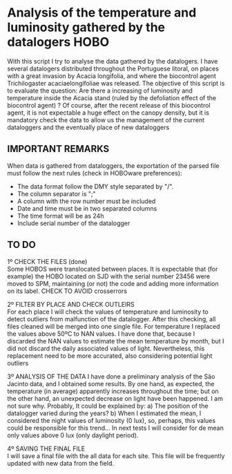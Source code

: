 # Analysis of the temperature and luminosity gathered by the datalogers HOBO 

With this script I try to analyse the data gathered by the datalogers. I have several datalogers distributed throughout the Portuguese litoral, on places with a great invasion by Acacia longifolia, and where the biocontrol agent Trichilogaster acaciaelongifoliae was released. The objective of this script is to evaluate the question: Are there a increasing of luminosity and temperature inside the Acacia stand (ruled by the defoliation effect of the biocontrol agent) ?
Of course, after the recent release of this biocontrol agent, it is not expectable a huge effect on the canopy density, but it is mandatory check the data to allow us the management of the current dataloggers and the eventually place of new dataloggers

## IMPORTANT REMARKS
When data is gathered from dataloggers, the exportation of the parsed file must follow the next rules (check in HOBOware preferences):
 - The data format follow the DMY style separated by "/". 
 - The column separator is ";"
 - A column with the row number must be included
 - Date and time must be in two separated columns
 - The time format will be as 24h
 - Include serial number of the datalogger


## TO DO

1º CHECK THE FILES  (done)     
Some HOBOS were translocated between places. It is expectable that (for example) the HOBO located on SJD with the serial number 23456 were moved to SPM, maintaining (or not) the code and adding more information on its label. CHECK TO AVOID crosserrors

2º FILTER BY PLACE AND CHECK OUTLEIRS      
For each place I will check the values of temperature and luminosity to detect outliers from malfunction of the datalogger. After this checking, all files cleaned will be merged into one single file.
For temperature I replaced the values above 50ºC to NAN values. I have done that, because I discarded the NAN values to estimate the mean temperature by month, but I did not discard the daily associated values of light. Nevertheless, this replacement need to be more accurated, also considering potential light outliers

3º ANALYSIS OF THE DATA
I have done a preliminary analysis of the São Jacinto data, and I obtained some results. By one hand, as expected, the temperature (in average) apparently increases throughout the time; but on the other hand, an unexpected decrease on light have been happened. I am not sure why. Probably, It could be explained by:
           a) The position of the datalogger varied during the years?
           b) When I estimated the mean, I considered the night values of luminosity (0 lux), so, perhaps, this values could be responsible for this trend... In next tests I will    consider for de mean only values above 0 lux (only daylight period).

4º SAVING THE FINAL FILE      
I will save a final file with the all data for each site. This file will be frequently updated with new data from the field.

